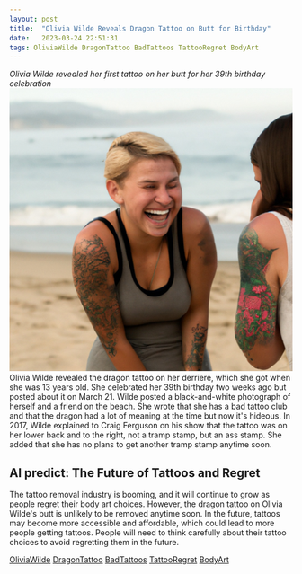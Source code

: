 ```yaml
---
layout: post
title:  "Olivia Wilde Reveals Dragon Tattoo on Butt for Birthday"
date:   2023-03-24 22:51:31 
tags: OliviaWilde DragonTattoo BadTattoos TattooRegret BodyArt
---
```

*Olivia Wilde revealed her first tattoo on her butt for her 39th birthday celebration*
![Image](/assets/cb02e796-0e41-42a1-8c65-c5d5eedf13e0.jpg) 
Olivia Wilde revealed the dragon tattoo on her derriere, which she got when she was 13 years old. She celebrated her 39th birthday two weeks ago but posted about it on March 21. Wilde posted a black-and-white photograph of herself and a friend on the beach. She wrote that she has a bad tattoo club and that the dragon had a lot of meaning at the time but now it's hideous. In 2017, Wilde explained to Craig Ferguson on his show that the tattoo was on her lower back and to the right, not a tramp stamp, but an ass stamp. She added that she has no plans to get another tramp stamp anytime soon.

## AI predict: The Future of Tattoos and Regret
The tattoo removal industry is booming, and it will continue to grow as people regret their body art choices. However, the dragon tattoo on Olivia Wilde's butt is unlikely to be removed anytime soon. In the future, tattoos may become more accessible and affordable, which could lead to more people getting tattoos. People will need to think carefully about their tattoo choices to avoid regretting them in the future.

[OliviaWilde](/OliviaWilde) [DragonTattoo](/DragonTattoo) [BadTattoos](/BadTattoos) [TattooRegret](/TattooRegret) [BodyArt](/BodyArt)
